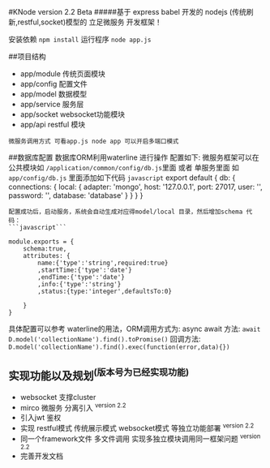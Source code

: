 #KNode version 2.2 Beta
#####基于 express babel 开发的 nodejs (传统刷新,restful,socket)模型的 立足微服务 开发框架！

安装依赖  `npm install`
运行程序  `node app.js`

##项目结构

+ app/module 传统页面模块
+ app/config 配置文件
+ app/model 数据模型
+ app/service 服务层
+ app/socket websocket功能模块
+ app/api restful 模块

`微服务调用方式 可看app.js node app 可以开启多端口模式	`

##数据库配置
数据库ORM利用waterline 进行操作 配置如下:
微服务框架可以在公共模块如 `/application/common/config/db.js`里面 或者
单服务里面 如 `app/config/db.js` 里面添加如下代码
```javascript```
export default {
    db: {
        connections: {
            local: {
                adapter: 'mongo',
                host: '127.0.0.1',
                port: 27017,
                user: '',
                password: '',
                database: 'database'
            }
        }
    }
}

``````
配置成功后，启动服务，系统会自动生成对应得model/local 目录，然后增加schema 代码：
```javascript```

module.exports = {
    schema:true,
    attributes: {
        name:{'type':'string',required:true}
        ,startTime:{'type':'date'}
        ,endTime:{'type':'date'}
        ,info:{'type':'string'}
        ,status:{type:'integer',defaultsTo:0}

    }
}

``````

具体配置可以参考 waterline的用法，ORM调用方式为:
async await 方法: `await D.model('collectionName').find().toPromise()`
回调方法: `D.model('collectionName').find().exec(function(error,data){})`

## 实现功能以及规划<sup>(版本号为已经实现功能)</sup>

+ websocket 支撑cluster
+ mirco 微服务 分离引入 <sup>version 2.2 </sup>
+ 引入jwt 鉴权
+ 实现 restful模式 传统展示模式 websocket模式 等独立功能部署  <sup> version 2.2 </sup>
+ 同一个framework文件 多文件调用 实现多独立模块调用同一框架问题  <sup> version 2.2 </sup>
+ 完善开发文档


